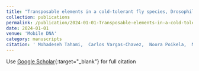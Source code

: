 ```yaml
---
title: "Transposable elements in a cold-tolerant fly species, Drosophila montana: a link to adaptation to the harsh cold environments"
collection: publications
permalink: /publication/2024-01-01-Transposable-elements-in-a-cold-tolerant-fly-species-Drosophila-montana-a-link-to-adaptation-to-the-harsh-cold-environments
date: 2024-01-01
venue: 'Mobile DNA'
category: manuscripts
citation: ' Mohadeseh Tahami,  Carlos Vargas-Chavez,  Noora Poikela,  Marta Coronado-Zamora,  Josefa Gonzalez,  Maaria Kankare, &quot;Transposable elements in a cold-tolerant fly species, Drosophila montana: a link to adaptation to the harsh cold environments.&quot; Accepted in Mobile DNA, 2024.'
---
```

Use [Google Scholar](https://scholar.google.com/scholar?q=Transposable+elements+in+a+cold+tolerant+fly+species,+Drosophila+montana:+a+link+to+adaptation+to+the+harsh+cold+environments){:target="_blank"} for full citation